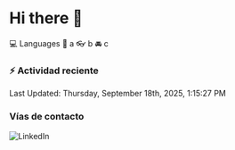 # Hi there 👋

:computer: Languages
:pencil: a
:eyeglasses: b
:oncoming_automobile: c

### :zap: Actividad reciente
<!--RECENT_ACTIVITY:start-->
<!--RECENT_ACTIVITY:end-->
<!--RECENT_ACTIVITY:last_update-->
Last Updated: Thursday, September 18th, 2025, 1:15:27 PM
<!--RECENT_ACTIVITY:last_update_end-->

### Vías de contacto

![LinkedIn](https://www.linkedin.com/in/irving-hernández-226846205/)

